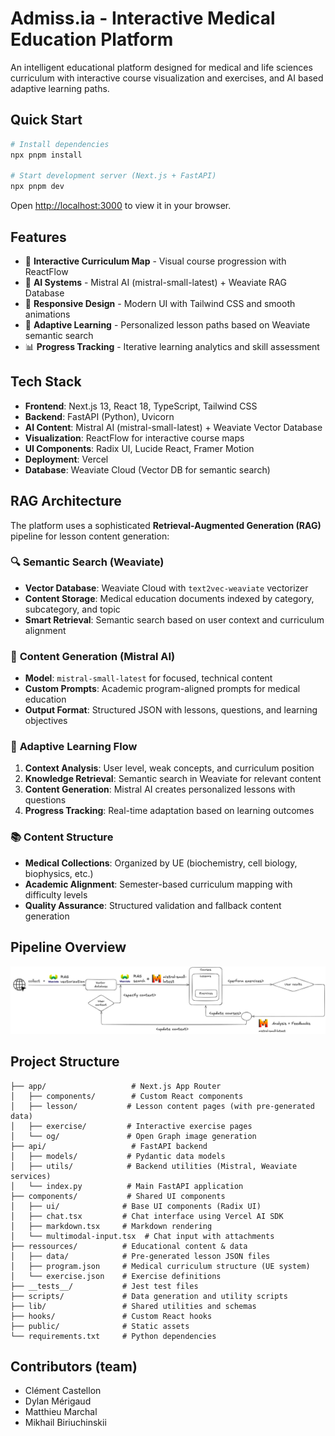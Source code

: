 # Admiss.ia - Interactive Medical Education Platform

An intelligent educational platform designed for medical and life sciences curriculum with interactive course visualization and exercises, and AI based adaptive learning paths.

## Quick Start

```bash
# Install dependencies
npx pnpm install

# Start development server (Next.js + FastAPI)
npx pnpm dev
```

Open [http://localhost:3000](http://localhost:3000) to view it in your browser.

## Features

- 🎯 **Interactive Curriculum Map** - Visual course progression with ReactFlow
- 🤖 **AI Systems** - Mistral AI (mistral-small-latest) + Weaviate RAG Database  
- 📱 **Responsive Design** - Modern UI with Tailwind CSS and smooth animations
- 🔄 **Adaptive Learning** - Personalized lesson paths based on Weaviate semantic search
- 📊 **Progress Tracking** - Iterative learning analytics and skill assessment

## Tech Stack

- **Frontend**: Next.js 13, React 18, TypeScript, Tailwind CSS
- **Backend**: FastAPI (Python), Uvicorn
- **AI Content**: Mistral AI (mistral-small-latest) + Weaviate Vector Database
- **Visualization**: ReactFlow for interactive course maps
- **UI Components**: Radix UI, Lucide React, Framer Motion
- **Deployment**: Vercel
- **Database**: Weaviate Cloud (Vector DB for semantic search)

## RAG Architecture

The platform uses a sophisticated **Retrieval-Augmented Generation (RAG)** pipeline for lesson content generation:

### 🔍 **Semantic Search (Weaviate)**
- **Vector Database**: Weaviate Cloud with `text2vec-weaviate` vectorizer
- **Content Storage**: Medical education documents indexed by category, subcategory, and topic
- **Smart Retrieval**: Semantic search based on user context and curriculum alignment

### 🧠 **Content Generation (Mistral AI)**
- **Model**: `mistral-small-latest` for focused, technical content
- **Custom Prompts**: Academic program-aligned prompts for medical education
- **Output Format**: Structured JSON with lessons, questions, and learning objectives

### 🎯 **Adaptive Learning Flow**
1. **Context Analysis**: User level, weak concepts, and curriculum position
2. **Knowledge Retrieval**: Semantic search in Weaviate for relevant content  
3. **Content Generation**: Mistral AI creates personalized lessons with questions
4. **Progress Tracking**: Real-time adaptation based on learning outcomes

### 📚 **Content Structure**
- **Medical Collections**: Organized by UE (biochemistry, cell biology, biophysics, etc.)
- **Academic Alignment**: Semester-based curriculum mapping with difficulty levels
- **Quality Assurance**: Structured validation and fallback content generation


## Pipeline Overview
![RAG Pipeline Architecture](/ressources/pipeline_illustration.png)

## Project Structure

```
├── app/                   # Next.js App Router
│   ├── components/        # Custom React components
│   ├── lesson/           # Lesson content pages (with pre-generated data)
│   ├── exercise/         # Interactive exercise pages
│   └── og/               # Open Graph image generation
├── api/                   # FastAPI backend
│   ├── models/           # Pydantic data models
│   ├── utils/            # Backend utilities (Mistral, Weaviate services)
│   └── index.py          # Main FastAPI application
├── components/           # Shared UI components
│   ├── ui/              # Base UI components (Radix UI)
│   ├── chat.tsx         # Chat interface using Vercel AI SDK
│   ├── markdown.tsx     # Markdown rendering
│   └── multimodal-input.tsx  # Chat input with attachments
├── ressources/          # Educational content & data
│   ├── data/            # Pre-generated lesson JSON files
│   ├── program.json     # Medical curriculum structure (UE system)
│   └── exercise.json    # Exercise definitions
├── __tests__/           # Jest test files
├── scripts/             # Data generation and utility scripts
├── lib/                 # Shared utilities and schemas
├── hooks/               # Custom React hooks
├── public/              # Static assets
└── requirements.txt     # Python dependencies
```

## Contributors (team)
- Clément Castellon
- Dylan Mérigaud
- Matthieu Marchal
- Mikhail Biriuchinskii